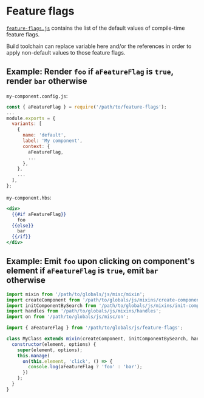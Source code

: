 # Feature flags

[`feature-flags.js`](./feature-flags.js) contains the list of the default values
of compile-time feature flags.

Build toolchain can replace variable here and/or the references in order to
apply non-default values to those feature flags.

## Example: Render `foo` if `aFeatureFlag` is `true`, render `bar` otherwise

`my-component.config.js`:

```javascript
const { aFeatureFlag } = require('/path/to/feature-flags');
...
module.exports = {
  variants: [
    {
      name: 'default',
      label: 'My component',
      context: {
        aFeatureFlag,
        ...
      },
    },
    ...
  ],
};
```

`my-component.hbs`:

```handlebars
<div>
  {{#if aFeatureFlag}}
    foo
  {{else}}
    bar
  {{/if}}
</div>
```

## Example: Emit `foo` upon clicking on component's element if `aFeatureFlag` is `true`, emit `bar` otherwise

```javascript
import mixin from '/path/to/globals/js/misc/mixin';
import createComponent from '/path/to/globals/js/mixins/create-component';
import initComponentBySearch from '/path/to/globals/js/mixins/init-component-by-search';
import handles from '/path/to/globals/js/mixins/handles';
import on from '/path/to/globals/js/misc/on';

import { aFeatureFlag } from '/path/to/globals/js/feature-flags';

class MyClass extends mixin(createComponent, initComponentBySearch, handles) {
  constructor(element, options) {
    super(element, options);
    this.manage(
      on(this.element, 'click', () => {
        console.log(aFeatureFlag ? 'foo' : 'bar');
      })
    );
  }
}
```
